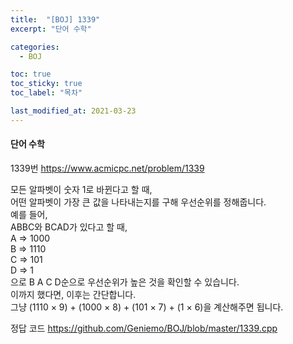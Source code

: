 ```yaml
---
title:  "[BOJ] 1339"
excerpt: "단어 수학"

categories:
  - BOJ

toc: true
toc_sticky: true
toc_label: "목차"

last_modified_at: 2021-03-23
---
```


#### 단어 수학

1339번 <https://www.acmicpc.net/problem/1339>

모든 알파벳이 숫자 1로 바뀐다고 할 때,<br>
어떤 알파벳이 가장 큰 값을 나타내는지를 구해 우선순위를 정해줍니다.<br>
예를 들어,<br>
ABBC와 BCAD가 있다고 할 때,<br>
A ⇒ 1000<br>
B ⇒ 1110<br>
C ⇒  101<br>
D ⇒    1<br>
으로 B A C D순으로 우선순위가 높은 것을 확인할 수 있습니다.<br>
이까지 했다면, 이후는 간단합니다.<br>
그냥 (1110 × 9) + (1000 × 8) + (101 × 7) + (1 × 6)을 계산해주면 됩니다.

정답 코드 <https://github.com/Geniemo/BOJ/blob/master/1339.cpp>